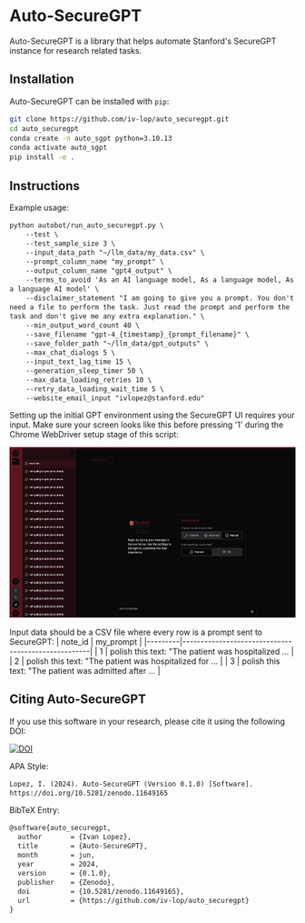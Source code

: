 # Auto-SecureGPT

Auto-SecureGPT is a library that helps automate Stanford's SecureGPT instance for research related tasks.

## Installation
Auto-SecureGPT can be installed with `pip`:
```bash
git clone https://github.com/iv-lop/auto_securegpt.git
cd auto_securegpt
conda create -n auto_sgpt python=3.10.13
conda activate auto_sgpt
pip install -e .
```

## Instructions
Example usage:
```
python autobot/run_auto_securegpt.py \
    --test \
    --test_sample_size 3 \
    --input_data_path "~/llm_data/my_data.csv" \
    --prompt_column_name "my_prompt" \
    --output_column_name "gpt4_output" \
    --terms_to_avoid 'As an AI language model, As a language model, As a language AI model' \
    --disclaimer_statement "I am going to give you a prompt. You don't need a file to perform the task. Just read the prompt and perform the task and don't give me any extra explanation." \
    --min_output_word_count 40 \
    --save_filename "gpt-4_{timestamp}_{prompt_filename}" \
    --save_folder_path "~/llm_data/gpt_outputs" \
    --max_chat_dialogs 5 \
    --input_text_lag_time 15 \
    --generation_sleep_timer 50 \
    --max_data_loading_retries 10 \
    --retry_data_loading_wait_time 5 \
    --website_email_input "ivlopez@stanford.edu"
```

Setting up the initial GPT environment using the SecureGPT UI requires your input. Make sure your screen looks like this before pressing '1' during the Chrome WebDriver setup stage of this script:
<p align="center">
  <img src="figures/chrome_setup.png" height="300">
</p>

Input data should be a CSV file where every row is a prompt sent to SecureGPT:
| note_id | my_prompt                                       |
|---------|----------------------------------------------------|
| 1       | polish this text: "The patient was hospitalized …  |
| 2       | polish this text: "The patient was hospitalized for … |
| 3       | polish this text: "The patient was admitted after … |

## Citing Auto-SecureGPT
If you use this software in your research, please cite it using the following DOI: 

[![DOI](https://zenodo.org/badge/DOI/10.5281/zenodo.11649165.svg)](https://doi.org/10.5281/zenodo.11649165)

APA Style: 
```
Lopez, I. (2024). Auto-SecureGPT (Version 0.1.0) [Software]. https://doi.org/10.5281/zenodo.11649165
```

BibTeX Entry:
```
@software{auto_securegpt,
  author       = {Ivan Lopez},
  title        = {Auto-SecureGPT},
  month        = jun,
  year         = 2024,
  version      = {0.1.0},
  publisher    = {Zenodo},
  doi          = {10.5281/zenodo.11649165},
  url          = {https://github.com/iv-lop/auto_securegpt}
}
```